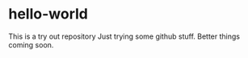 # hello-world
This is a try out repository
Just trying some github stuff. Better things coming soon.
